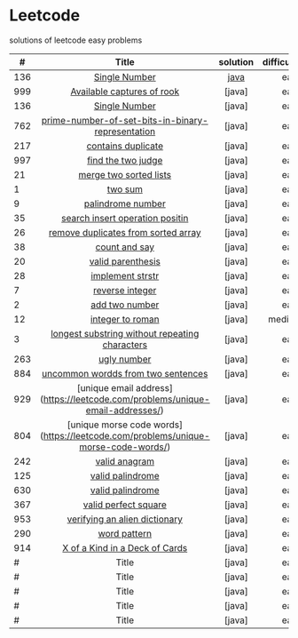 # Leetcode
solutions of leetcode easy problems




| #             | Title                                                          | solution                            | difficulty|
| ------------- |:--------------------------------------------------------------:| :----------------------------------:| ---------:|
| 136           |   [Single Number](https://leetcode.com/problems/single-number/)  |[java](https://github.com/thakurshilpa/Leetcode/blob/master/java/Shortest%20Unsorted%20Continuous%20Subarray.java)                              | easy      |
| 999          |   [Available captures of rook](https://leetcode.com/problems/available-captures-for-rook/)   |[java]                               |  easy     |
| 136           |   [Single Number](https://leetcode.com/problems/single-number/)    |[java]                               | easy       |
| 762           |   [prime-number-of-set-bits-in-binary-representation](https://leetcode.com/problems/prime-number-of-set-bits-in-binary-representation/)   |[java]                  | easy      | 
| 217           |   [contains duplicate](https://leetcode.com/problems/contains-duplicate/)   | [java]                | easy       |
| 997           | [find the two judge](https://leetcode.com/problems/find-the-town-judge/)    | [java]                | easy       |
| 21            |[merge two sorted lists](https://leetcode.com/problems/merge-two-sorted-lists/) |[java]                           | easy|
| 1             | [two sum](https://leetcode.com/problems/two-sum/)                                                         | [java]                            |  easy|
| 9             | [palindrome number](https://leetcode.com/problems/palindrome-number/)                                                         |[java]                            |  easy|
| 35            | [search insert operation positin](https://leetcode.com/problems/search-insert-position/)                                                         | [java]                            | easy|
| 26            | [remove duplicates from sorted array](https://leetcode.com/problems/remove-duplicates-from-sorted-array/)                                                         | [java]                             |  easy|
| 38             | [count and say](https://leetcode.com/problems/count-and-say/)                                                         | [java]                          |  easy|
| 20            |[valid parenthesis](https://leetcode.com/problems/valid-parentheses/)                                                       | [java]                            |  easy|
| 28            | [implement strstr](https://leetcode.com/problems/implement-strstr/)                                                          |[java]                            |  easy|
| 7             |[reverse integer](https://leetcode.com/problems/reverse-integer/)                                                        | [java]                             |  easy|
| 2            | [add two  number](https://leetcode.com/problems/add-two-numbers/)                                                          | [java]                            | easy|
| 12            |[integer to roman](https://leetcode.com/problems/integer-to-roman/)                                                         |[java]                            | medium|
| 3            |[longest substring without repeating characters](https://leetcode.com/problems/longest-substring-without-repeating-characters/)                                                          | [java]                            | easy|
| 263             | [ugly number](https://leetcode.com/problems/ugly-number/)                                                          | [java]                             | easy|
| 884             |[uncommon wordds from two sentences](https://leetcode.com/problems/uncommon-words-from-two-sentences/)                                                          | [java]                            |  easy|
| 929             | [unique email address] (https://leetcode.com/problems/unique-email-addresses/)                                                        |[java]                            |  easy|
|804            | [unique morse code words]  (https://leetcode.com/problems/unique-morse-code-words/)                                                        |[java]                            |  easy|
| 242            |[valid anagram](https://leetcode.com/problems/valid-anagram/)                                                          | [java]                            |  easy|
| 125             | [valid palindrome](https://leetcode.com/problems/valid-palindrome/)                                                         |[java]                             |  easy|
|630             | [valid palindrome](https://leetcode.com/problems/valid-palindrome-ii/)                                                         |[java]                            | easy|
|367             | [valid perfect square](https://leetcode.com/problems/valid-perfect-square/)                                                         |[java]                            |  easy|
| 953            |[verifying an alien dictionary](https://leetcode.com/problems/verifying-an-alien-dictionary/)                                                        | [java]                             |  easy|
| 290             | [word pattern](https://leetcode.com/problems/word-pattern/)                                                         | [java]                            |  easy|
| 914             | [ X of a Kind in a Deck of Cards](https://leetcode.com/problems/x-of-a-kind-in-a-deck-of-cards/)                                                         | [java]                            |  easy|
| #             | Title                                                          | [java]                            |  easy|
| #             | Title                                                          | [java]                            |  easy|
| #             | Title                                                          | [java]                             |  easy|
| #             | Title                                                          |[java]                           |  easy|
| #             | Title                                                          |[java]                            |  easy|
